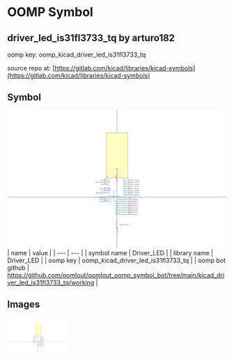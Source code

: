 # OOMP Symbol  
## driver_led_is31fl3733_tq  by arturo182  
  
oomp key: oomp_kicad_driver_led_is31fl3733_tq  
  
source repo at: [https://gitlab.com/kicad/libraries/kicad-symbols](https://gitlab.com/kicad/libraries/kicad-symbols)  
## Symbol  
  
[![working.png](working_600.png)](working.png)  
| name | value | 
| --- | --- | 
| symbol name | Driver_LED | 
| library name | Driver_LED | 
| oomp key | oomp_kicad_driver_led_is31fl3733_tq | 
| oomp bot github | https://github.com/oomlout/oomlout_oomp_symbol_bot/tree/main/kicad_driver_led_is31fl3733_tq/working | 
## Images  
  
[![working.png](working_140.png)](working.png)  

